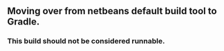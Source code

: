 ## Moving over from netbeans default build tool to Gradle.

### This build should not be considered runnable.
